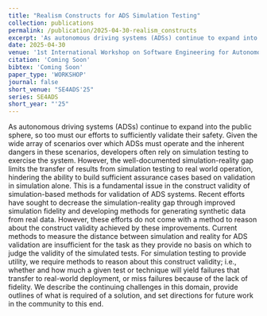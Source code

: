 ```yaml
---
title: "Realism Constructs for ADS Simulation Testing"
collection: publications
permalink: /publication/2025-04-30-realism_constructs
excerpt: 'As autonomous driving systems (ADSs) continue to expand into the public sphere, so too must our efforts to sufficiently validate their safety. Given the wide array of scenarios over which ADSs must operate and the inherent dangers in these scenarios, developers often rely on simulation testing to exercise the system. However, the well-documented simulation-reality gap limits the transfer of results from simulation testing to real world operation, hindering the ability to build sufficient assurance cases based on validation in simulation alone. This is a fundamental issue in the construct validity of simulation-based methods for validation of ADS systems. Recent efforts have sought to decrease the simulation-reality gap through improved simulation fidelity and developing methods for generating synthetic data from real data. However, these efforts do not come with a method to reason about the construct validity achieved by these improvements. Current methods to measure the distance between simulation and reality for ADS validation are insufficient for the task as they provide no basis on which to judge the validity of the simulated tests. For simulation testing to provide utility, we require methods to reason about this construct validity; i.e., whether and how much a given test or technique will yield failures that transfer to real-world deployment, or miss failures because of the lack of fidelity. We describe the continuing challenges in this domain, provide outlines of what is required of a solution, and set directions for future work in the community to this end.'
date: 2025-04-30
venue: '1st International Workshop on Software Engineering for Autonomous Driving Systems (SE4ADS 2025)'
citation: 'Coming Soon'
bibtex: 'Coming Soon'
paper_type: 'WORKSHOP'
journal: false
short_venue: "SE4ADS'25"
series: SE4ADS
short_year: "'25"
---
```

As autonomous driving systems (ADSs) continue to expand into the public sphere, so too must our efforts to sufficiently validate their safety. Given the wide array of scenarios over which ADSs must operate and the inherent dangers in these scenarios, developers often rely on simulation testing to exercise the system. However, the well-documented simulation-reality gap limits the transfer of results from simulation testing to real world operation, hindering the ability to build sufficient assurance cases based on validation in simulation alone. This is a fundamental issue in the construct validity of simulation-based methods for validation of ADS systems. Recent efforts have sought to decrease the simulation-reality gap through improved simulation fidelity and developing methods for generating synthetic data from real data. However, these efforts do not come with a method to reason about the construct validity achieved by these improvements. Current methods to measure the distance between simulation and reality for ADS validation are insufficient for the task as they provide no basis on which to judge the validity of the simulated tests. For simulation testing to provide utility, we require methods to reason about this construct validity; i.e., whether and how much a given test or technique will yield failures that transfer to real-world deployment, or miss failures because of the lack of fidelity. We describe the continuing challenges in this domain, provide outlines of what is required of a solution, and set directions for future work in the community to this end.
